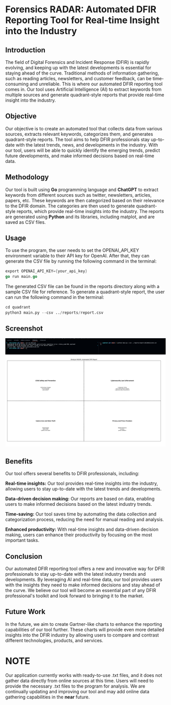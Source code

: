 # Forensics RADAR: Automated DFIR Reporting Tool for Real-time Insight into the Industry

## Introduction

The field of Digital Forensics and Incident Response (DFIR) is rapidly evolving, and keeping up with the latest developments is essential for staying ahead of the curve. Traditional methods of information gathering, such as reading articles, newsletters, and customer feedback, can be time-consuming and unreliable. This is where our automated DFIR reporting tool comes in. Our tool uses Artificial Intelligence (AI) to extract keywords from multiple sources and generate quadrant-style reports that provide real-time insight into the industry.

## Objective

Our objective is to create an automated tool that collects data from various sources, extracts relevant keywords, categorizes them, and generates quadrant-style reports. The tool aims to help DFIR professionals stay up-to-date with the latest trends, news, and developments in the industry. With our tool, users will be able to quickly identify the emerging trends, predict future developments, and make informed decisions based on real-time data.

## Methodology

Our tool is built using **Go** programming language and **ChatGPT** to extract keywords from different sources such as twitter, newsletters, articles, papers, etc. These keywords are then categorized based on their relevance to the DFIR domain. The categories are then used to generate quadrant-style reports, which provide real-time insights into the industry. The reports are generated using **Python** and its libraries, including matplot, and are saved as CSV files.


## Usage

To use the program, the user needs to set the OPENAI_API_KEY environment variable to their API key for OpenAI. After that, they can generate the CSV file by running the following command in the terminal:

```go
export OPENAI_API_KEY={your_api_key}
go run main.go
```

The generated CSV file can be found in the reports directory along with a sample CSV file for reference. To generate a quadrant-style report, the user can run the following command in the terminal:


```python
cd quadrant
python3 main.py --csv ../reports/report.csv 
```

## Screenshot

![execute](https://github.com/ozbekburak/dfir-radar/blob/main/img/run.png?raw=true)
![report](https://github.com/ozbekburak/dfir-radar/blob/main/img/report.png?raw=true)


## Benefits

Our tool offers several benefits to DFIR professionals, including:

**Real-time insights:** Our tool provides real-time insights into the industry, allowing users to stay up-to-date with the latest trends and developments.

**Data-driven decision making:** Our reports are based on data, enabling users to make informed decisions based on the latest industry trends.

**Time-saving:** Our tool saves time by automating the data collection and categorization process, reducing the need for manual reading and analysis.

**Enhanced productivity:** With real-time insights and data-driven decision making, users can enhance their productivity by focusing on the most important tasks.

## Conclusion

Our automated DFIR reporting tool offers a new and innovative way for DFIR professionals to stay up-to-date with the latest industry trends and developments. By leveraging AI and real-time data, our tool provides users with the insights they need to make informed decisions and stay ahead of the curve. We believe our tool will become an essential part of any DFIR professional's toolkit and look forward to bringing it to the market.

## Future Work

In the future, we aim to create Gartner-like charts to enhance the reporting capabilities of our tool further. These charts will provide even more detailed insights into the DFIR industry by allowing users to compare and contrast different technologies, products, and services.

# NOTE

Our application currently works with ready-to-use .txt files, and it does not gather data directly from online sources at this time. Users will need to provide the necessary .txt files to the program for analysis. We are continually updating and improving our tool and may add online data gathering capabilities in the **near** future.